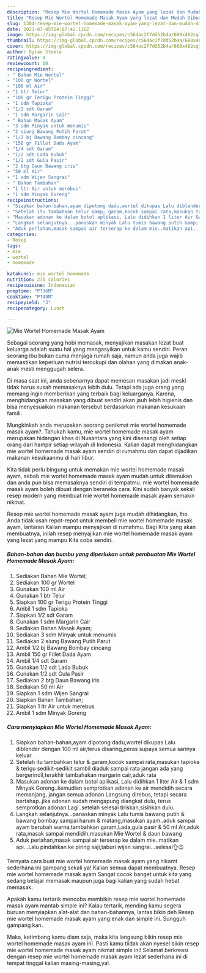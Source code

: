 ```yaml
---
description: "Resep Mie Wortel Homemade Masak Ayam yang lezat dan Mudah Dibuat"
title: "Resep Mie Wortel Homemade Masak Ayam yang lezat dan Mudah Dibuat"
slug: 1304-resep-mie-wortel-homemade-masak-ayam-yang-lezat-dan-mudah-dibuat
date: 2021-07-05T14:07:42.116Z
image: https://img-global.cpcdn.com/recipes/c564ac2f7dd52b4a/680x482cq70/mie-wortel-homemade-masak-ayam-foto-resep-utama.jpg
thumbnail: https://img-global.cpcdn.com/recipes/c564ac2f7dd52b4a/680x482cq70/mie-wortel-homemade-masak-ayam-foto-resep-utama.jpg
cover: https://img-global.cpcdn.com/recipes/c564ac2f7dd52b4a/680x482cq70/mie-wortel-homemade-masak-ayam-foto-resep-utama.jpg
author: Dylan Steele
ratingvalue: 4
reviewcount: 10
recipeingredient:
- " Bahan Mie Wortel"
- "100 gr Wortel"
- "100 ml Air"
- "1 btr Telur"
- "100 gr Terigu Protein Tinggi"
- "1 sdm Tapioka"
- "1/2 sdt Garam"
- "1 sdm Margarin Cair"
- " Bahan Masak Ayam"
- "3 sdm Minyak untuk menumis"
- "2 siung Bawang Putih Parut"
- "1/2 bj Bawang Bombay cincang"
- "150 gr Fillet Dada Ayam"
- "1/4 sdt Garam"
- "1/2 sdt Lada Bubuk"
- "1/2 sdt Gula Pasir"
- "2 btg Daun Bawang iris"
- "50 ml Air"
- "1 sdm Wijen Sangrai"
- " Bahan Tambahan"
- "1 ltr Air untuk merebus"
- "1 sdm Minyak Goreng"
recipeinstructions:
- "Siapkan bahan-bahan,ayam dipotong dadu,wortel dikupas Lalu diblender dengan 100 ml air,terus disaring,peras supaya semua sarinya keluar"
- "Setelah itu tambahkan telur &amp; garam,kocok sampai rata,masukan tapioka &amp; terigu sedikit-sedikit sambil diaduk sampai rata jangan ada yang bergerindil,terakhir tambahakan margarin cair,aduk rata"
- "Masukan adonan ke dalam botol aplikasi, Lalu didihkan 1 liter Air &amp; 1 sdm Minyak Goreng..kemudian semprotkan adonan ke air mendidih secara memanjang, jangan semua adonan Langsung direbus, tetapi secara bertahap..jika adonan sudah mengapung diangkat dulu, terus semprotkan adonan Lagi..setelah selesai tiriskan,sisihkan dulu."
- "Langkah selanjutnya...panaskan minyak Lalu tumis bawang putih &amp; bawang bombay sampai harum &amp; matang,masukan ayam..aduk sampai ayam berubah warna,tambahkan garam,Lada,gula pasir &amp; 50 ml Air,aduk rata,masak sampai mendidih,masukan Mie Wortel &amp; daun bawang"
- "Aduk perlahan,masak sampai air terserap ke dalam mie..matikan api...Lalu pindahkan ke piring saji,taburi wijen sangrai...selesai👌😉"
categories:
- Resep
tags:
- mie
- wortel
- homemade

katakunci: mie wortel homemade 
nutrition: 275 calories
recipecuisine: Indonesian
preptime: "PT36M"
cooktime: "PT49M"
recipeyield: "3"
recipecategory: Lunch

---
```



![Mie Wortel Homemade Masak Ayam](https://img-global.cpcdn.com/recipes/c564ac2f7dd52b4a/680x482cq70/mie-wortel-homemade-masak-ayam-foto-resep-utama.jpg)

Sebagai seorang yang hobi memasak, menyajikan masakan lezat buat keluarga adalah suatu hal yang mengasyikan untuk kamu sendiri. Peran seorang ibu bukan cuma menjaga rumah saja, namun anda juga wajib memastikan keperluan nutrisi tercukupi dan olahan yang dimakan anak-anak mesti menggugah selera.

Di masa  saat ini, anda sebenarnya dapat memesan masakan jadi meski tidak harus susah memasaknya lebih dulu. Tetapi ada juga orang yang memang ingin memberikan yang terbaik bagi keluarganya. Karena, menghidangkan masakan yang dibuat sendiri akan jauh lebih higienis dan bisa menyesuaikan makanan tersebut berdasarkan makanan kesukaan famili. 



Mungkinkah anda merupakan seorang penikmat mie wortel homemade masak ayam?. Tahukah kamu, mie wortel homemade masak ayam merupakan hidangan khas di Nusantara yang kini disenangi oleh setiap orang dari hampir setiap wilayah di Indonesia. Kalian dapat menghidangkan mie wortel homemade masak ayam sendiri di rumahmu dan dapat dijadikan makanan kesukaanmu di hari libur.

Kita tidak perlu bingung untuk memakan mie wortel homemade masak ayam, sebab mie wortel homemade masak ayam mudah untuk ditemukan dan anda pun bisa memasaknya sendiri di tempatmu. mie wortel homemade masak ayam boleh dibuat dengan beraneka cara. Kini sudah banyak sekali resep modern yang membuat mie wortel homemade masak ayam semakin nikmat.

Resep mie wortel homemade masak ayam juga mudah dihidangkan, lho. Anda tidak usah repot-repot untuk membeli mie wortel homemade masak ayam, lantaran Kalian mampu menyajikan di rumahmu. Bagi Kita yang akan membuatnya, inilah resep menyajikan mie wortel homemade masak ayam yang lezat yang mampu Kita coba sendiri.

<!--inarticleads1-->

##### Bahan-bahan dan bumbu yang diperlukan untuk pembuatan Mie Wortel Homemade Masak Ayam:

1. Sediakan  Bahan Mie Wortel;
1. Sediakan 100 gr Wortel
1. Gunakan 100 ml Air
1. Gunakan 1 btr Telur
1. Siapkan 100 gr Terigu Protein Tinggi
1. Ambil 1 sdm Tapioka
1. Siapkan 1/2 sdt Garam
1. Gunakan 1 sdm Margarin Cair
1. Sediakan  Bahan Masak Ayam;
1. Sediakan 3 sdm Minyak untuk menumis
1. Sediakan 2 siung Bawang Putih Parut
1. Ambil 1/2 bj Bawang Bombay cincang
1. Ambil 150 gr Fillet Dada Ayam
1. Ambil 1/4 sdt Garam
1. Gunakan 1/2 sdt Lada Bubuk
1. Gunakan 1/2 sdt Gula Pasir
1. Sediakan 2 btg Daun Bawang iris
1. Sediakan 50 ml Air
1. Siapkan 1 sdm Wijen Sangrai
1. Siapkan  Bahan Tambahan;
1. Siapkan 1 ltr Air untuk merebus
1. Ambil 1 sdm Minyak Goreng




<!--inarticleads2-->

##### Cara menyiapkan Mie Wortel Homemade Masak Ayam:

1. Siapkan bahan-bahan,ayam dipotong dadu,wortel dikupas Lalu diblender dengan 100 ml air,terus disaring,peras supaya semua sarinya keluar
1. Setelah itu tambahkan telur &amp; garam,kocok sampai rata,masukan tapioka &amp; terigu sedikit-sedikit sambil diaduk sampai rata jangan ada yang bergerindil,terakhir tambahakan margarin cair,aduk rata
1. Masukan adonan ke dalam botol aplikasi, Lalu didihkan 1 liter Air &amp; 1 sdm Minyak Goreng..kemudian semprotkan adonan ke air mendidih secara memanjang, jangan semua adonan Langsung direbus, tetapi secara bertahap..jika adonan sudah mengapung diangkat dulu, terus semprotkan adonan Lagi..setelah selesai tiriskan,sisihkan dulu.
1. Langkah selanjutnya...panaskan minyak Lalu tumis bawang putih &amp; bawang bombay sampai harum &amp; matang,masukan ayam..aduk sampai ayam berubah warna,tambahkan garam,Lada,gula pasir &amp; 50 ml Air,aduk rata,masak sampai mendidih,masukan Mie Wortel &amp; daun bawang
1. Aduk perlahan,masak sampai air terserap ke dalam mie..matikan api...Lalu pindahkan ke piring saji,taburi wijen sangrai...selesai👌😉




Ternyata cara buat mie wortel homemade masak ayam yang nikamt sederhana ini gampang sekali ya! Kalian semua dapat membuatnya. Resep mie wortel homemade masak ayam Sangat cocok banget untuk kita yang sedang belajar memasak maupun juga bagi kalian yang sudah hebat memasak.

Apakah kamu tertarik mencoba membikin resep mie wortel homemade masak ayam mantab simple ini? Kalau tertarik, mending kamu segera buruan menyiapkan alat-alat dan bahan-bahannya, lantas bikin deh Resep mie wortel homemade masak ayam yang enak dan simple ini. Sungguh gampang kan. 

Maka, ketimbang kamu diam saja, maka kita langsung bikin resep mie wortel homemade masak ayam ini. Pasti kamu tiidak akan nyesel bikin resep mie wortel homemade masak ayam nikmat simple ini! Selamat berkreasi dengan resep mie wortel homemade masak ayam lezat sederhana ini di tempat tinggal kalian masing-masing,ya!.

